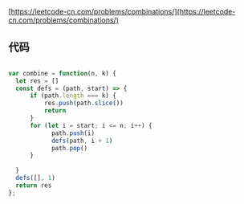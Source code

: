 [https://leetcode-cn.com/problems/combinations/](https://leetcode-cn.com/problems/combinations/)


## 代码
```js

var combine = function(n, k) {
  let res = []
  const defs = (path, start) => {
      if (path.length === k) {
          res.push(path.slice())
          return
      }
      for (let i = start; i <= n; i++) {
            path.push(i)
            defs(path, i + 1)
            path.pop()
      }
    
  }
  defs([], 1)
  return res
};

```